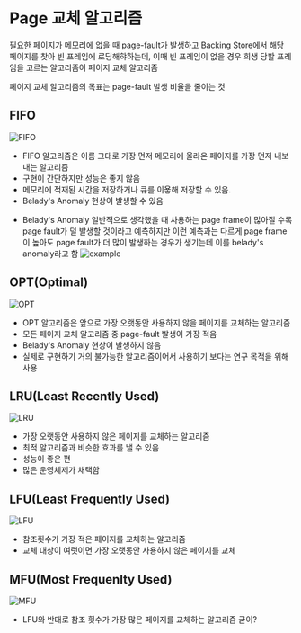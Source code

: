 # Page 교체 알고리즘

필요한 페이지가 메모리에 없을 때 page-fault가 발생하고 Backing Store에서 해당 페이지를 찾아 빈 프레임에 로딩해햐하는데, 이때 빈 프레임이 없을 경우 희생 당할  프레임을 고르는 알고리즘이 페이지 교체 알고리즘

페이지 교체 알고리즘의 목표는 page-fault 발생 비율을 줄이는 것

## FIFO

![FIFO](https://blog.kakaocdn.net/dn/bGqpiD/btrpdovhuvd/9JIyEkk7DUmK6uCeO2ud40/img.png)
- FIFO 알고리즘은 이름 그대로 가장 먼저 메모리에 올라온 페이지를 가장 먼저 내보내는 알고리즘
- 구현이 간단하지만 성능은 좋지 않음
- 메모리에 적재된 시간을 저장하거나 큐를 이욯해 저장할 수 있음.
- Belady's Anomaly 현상이 발생할 수 있음

* Belady's Anomaly
일반적으로 생각했을 때 사용하는 page frame이 많아질 수록 page fault가 덜 발생할 것이라고 예측하지만 이런 예측과는 다르게 page frame이 높아도 page fault가 더 많이 발생하는 경우가 생기는데 이를 belady's anomaly라고 함
![example](https://mblogthumb-phinf.pstatic.net/data42/2008/11/11/49/belady%2527s-anomaly_cookatrice.gif?type=w800)

## OPT(Optimal)

![OPT](https://blog.kakaocdn.net/dn/etkbwZ/btro8wOpRuo/yrVmZdpsBI8PienpO92bc0/img.png)
- OPT 알고리즘은 앞으로 가장 오랫동안 사용하지 않을 페이지를 교체하는 알고리즘
- 모든 페이지 교체 알고리즘 중 page-fault 발생이 가장 적음
- Belady's Anomaly 현상이 발생하지 않음
- 실제로 구현하기 거의 불가능한 알고리즘이어서 사용하기 보다는 연구 목적을 위해 사용

## LRU(Least Recently Used)

![LRU](https://blog.kakaocdn.net/dn/4z1Wa/btro38mZn1V/2k9TKkjOJiGm7A9LkCndR1/img.png)
- 가장 오랫동안 사용하지 않은 페이지를 교체하는 알고리즘
- 최적 알고리즘과 비슷한 효과를 낼 수 있음
- 성능이 좋은 편
- 많은 운영체제가 채택함

## LFU(Least Frequently Used)

![LFU](https://blog.kakaocdn.net/dn/k3rlo/btro8xT5B3y/DU9CSseZMbyWRwuo6X230K/img.png)
- 참조횟수가 가장 적은 페이지를 교체하는 알고리즘
- 교체 대상이 여럿이면 가장 오랫동안 사용하지 않은 페이지를 교체

## MFU(Most Frequenlty Used)

![MFU](https://blog.kakaocdn.net/dn/bcvcNG/btroVqoH7Ic/RFGqK4Lsiqls1FfXGN4Fs1/img.png)
- LFU와 반대로 참조 횟수가 가장 많은 페이지를 교체하는 알고리즘
굳이?
